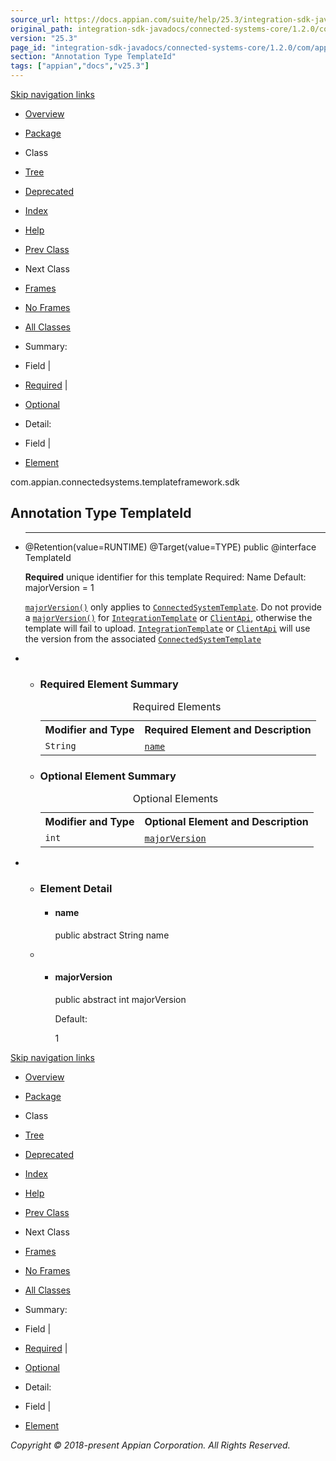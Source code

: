 ```yaml
---
source_url: https://docs.appian.com/suite/help/25.3/integration-sdk-javadocs/connected-systems-core/1.2.0/com/appian/connectedsystems/templateframework/sdk/TemplateId.html
original_path: integration-sdk-javadocs/connected-systems-core/1.2.0/com/appian/connectedsystems/templateframework/sdk/TemplateId.html
version: "25.3"
page_id: "integration-sdk-javadocs/connected-systems-core/1.2.0/com/appian/connectedsystems/templateframework/sdk/TemplateId"
section: "Annotation Type TemplateId"
tags: ["appian","docs","v25.3"]
---
```



[Skip navigation links](#skip.navbar.top "Skip navigation links")

-   [Overview](../../../../../overview-summary.html)
-   [Package](package-summary.html)
-   Class
-   [Tree](package-tree.html)
-   [Deprecated](../../../../../deprecated-list.html)
-   [Index](../../../../../index-all.html)
-   [Help](../../../../../help-doc.html)

-   [Prev Class](../../../../../com/appian/connectedsystems/templateframework/sdk/ProxyConfigurationData.html "interface in com.appian.connectedsystems.templateframework.sdk")
-   Next Class

-   [Frames](../../../../../index.html?com/appian/connectedsystems/templateframework/sdk/TemplateId.html)
-   [No Frames](TemplateId.html)

-   [All Classes](../../../../../allclasses-noframe.html)

-   Summary: 
-   Field | 
-   [Required](#annotation.type.required.element.summary) | 
-   [Optional](#annotation.type.optional.element.summary)

-   Detail: 
-   Field | 
-   [Element](#annotation.type.element.detail)

com.appian.connectedsystems.templateframework.sdk

## Annotation Type TemplateId

-   * * *

    @Retention(value=RUNTIME)
     @Target(value=TYPE)
    public @interface TemplateId

    **Required** unique identifier for this template Required: Name Default: majorVersion = 1

    [`majorVersion()`](../../../../../com/appian/connectedsystems/templateframework/sdk/TemplateId.html#majorVersion--) only applies to [`ConnectedSystemTemplate`](../../../../../com/appian/connectedsystems/templateframework/sdk/ConnectedSystemTemplate.html "interface in com.appian.connectedsystems.templateframework.sdk"). Do not provide a [`majorVersion()`](../../../../../com/appian/connectedsystems/templateframework/sdk/TemplateId.html#majorVersion--) for [`IntegrationTemplate`](../../../../../com/appian/connectedsystems/templateframework/sdk/IntegrationTemplate.html "interface in com.appian.connectedsystems.templateframework.sdk") or [`ClientApi`](../../../../../com/appian/connectedsystems/templateframework/sdk/ClientApi.html "interface in com.appian.connectedsystems.templateframework.sdk"), otherwise the template will fail to upload. [`IntegrationTemplate`](../../../../../com/appian/connectedsystems/templateframework/sdk/IntegrationTemplate.html "interface in com.appian.connectedsystems.templateframework.sdk") or [`ClientApi`](../../../../../com/appian/connectedsystems/templateframework/sdk/ClientApi.html "interface in com.appian.connectedsystems.templateframework.sdk") will use the version from the associated [`ConnectedSystemTemplate`](../../../../../com/appian/connectedsystems/templateframework/sdk/ConnectedSystemTemplate.html "interface in com.appian.connectedsystems.templateframework.sdk")

-   -   ### Required Element Summary

        <table class="memberSummary" border="0" cellpadding="3" cellspacing="0" summary="Required Element Summary table, listing required elements, and an explanation"><caption><span>Required Elements</span><span class="tabEnd">&nbsp;</span></caption><tbody><tr><th class="colFirst" scope="col">Modifier and Type</th><th class="colLast" scope="col">Required Element and Description</th></tr><tr class="altColor"><td class="colFirst"><code>String</code></td><td class="colLast"><code><span class="memberNameLink"><a href="../../../../../com/appian/connectedsystems/templateframework/sdk/TemplateId.html#name--">name</a></span></code>&nbsp;</td></tr></tbody></table>

    -   ### Optional Element Summary

        <table class="memberSummary" border="0" cellpadding="3" cellspacing="0" summary="Optional Element Summary table, listing optional elements, and an explanation"><caption><span>Optional Elements</span><span class="tabEnd">&nbsp;</span></caption><tbody><tr><th class="colFirst" scope="col">Modifier and Type</th><th class="colLast" scope="col">Optional Element and Description</th></tr><tr class="altColor"><td class="colFirst"><code>int</code></td><td class="colLast"><code><span class="memberNameLink"><a href="../../../../../com/appian/connectedsystems/templateframework/sdk/TemplateId.html#majorVersion--">majorVersion</a></span></code>&nbsp;</td></tr></tbody></table>

-   -   ### Element Detail

        -   #### name

            public abstract String name

    -   -   #### majorVersion

            public abstract int majorVersion

            Default:

            1

[Skip navigation links](#skip.navbar.bottom "Skip navigation links")

-   [Overview](../../../../../overview-summary.html)
-   [Package](package-summary.html)
-   Class
-   [Tree](package-tree.html)
-   [Deprecated](../../../../../deprecated-list.html)
-   [Index](../../../../../index-all.html)
-   [Help](../../../../../help-doc.html)

-   [Prev Class](../../../../../com/appian/connectedsystems/templateframework/sdk/ProxyConfigurationData.html "interface in com.appian.connectedsystems.templateframework.sdk")
-   Next Class

-   [Frames](../../../../../index.html?com/appian/connectedsystems/templateframework/sdk/TemplateId.html)
-   [No Frames](TemplateId.html)

-   [All Classes](../../../../../allclasses-noframe.html)

-   Summary: 
-   Field | 
-   [Required](#annotation.type.required.element.summary) | 
-   [Optional](#annotation.type.optional.element.summary)

-   Detail: 
-   Field | 
-   [Element](#annotation.type.element.detail)

_Copyright © 2018-present Appian Corporation. All Rights Reserved._